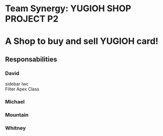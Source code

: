 # Team Synergy: YUGIOH SHOP PROJECT P2
# A Shop to buy and sell YUGIOH card!
## Responsabilities

### David
sidebar lwc <br>
Filter Apex Class


### Michael

### Mountain

### Whitney
